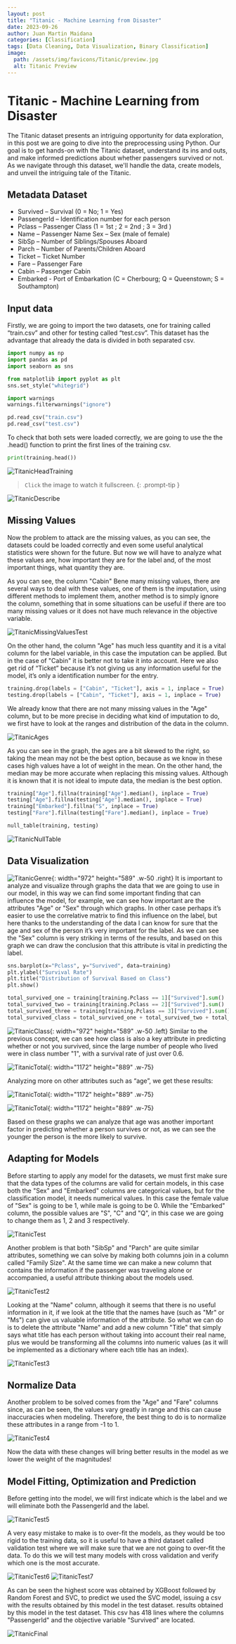 ```yaml
---
layout: post
title: "Titanic - Machine Learning from Disaster"
date: 2023-09-26
author: Juan Martin Maidana
categories: [Classification]
tags: [Data Cleaning, Data Visualization, Binary Classification]
image:
  path: /assets/img/favicons/Titanic/preview.jpg
  alt: Titanic Preview
---
```


# Titanic - Machine Learning from Disaster

The Titanic dataset presents an intriguing opportunity for data exploration, in this post we are going to dive into the preprocessing using Python. Our goal is to get hands-on with the Titanic dataset, understand its ins and outs, and make informed predictions about whether passengers survived or not. As we navigate through this dataset, we'll handle the data, create models, and unveil the intriguing tale of the Titanic.


## Metadata Dataset

- Survived – Survival (0 = No; 1 = Yes) 
- PassengerId – Identification number for each person 
- Pclass – Passenger Class (1 = 1st ;  2 = 2nd ; 3 = 3rd ) 
- Name – Passenger Name Sex – Sex (male of female) 
- SibSp – Number of Siblings/Spouses Aboard 
- Parch – Number of Parents/Children Aboard 
- Ticket – Ticket Number 
- Fare – Passenger Fare 
- Cabin – Passenger Cabin 
- Embarked - Port of Embarkation (C = Cherbourg; Q = Queenstown; S = Southampton)


## Input data

Firstly, we are going to import the two datasets, one for training called “train.csv” and other for testing called “test.csv”. This dataset has the advantage that already the data is divided in both separated csv.

```python
import numpy as np 
import pandas as pd 
import seaborn as sns

from matplotlib import pyplot as plt
sns.set_style("whitegrid")

import warnings
warnings.filterwarnings("ignore")

pd.read_csv("train.csv")
pd.read_csv("test.csv")
```


To check that both sets were loaded correctly, we are going to use the the .head() function to print the first lines of the training csv.

```python
print(training.head())
```

![TitanicHeadTraining](/assets/img/favicons/Titanic/headtitanic1.png)

>  `Click` the image to watch it fullscreen.
{: .prompt-tip }

![TitanicDescribe](/assets/img/favicons/Titanic/describe.png)

## Missing Values

Now the problem to attack are the missing values, as you can see, the datasets could be loaded correctly and even some useful analytical statistics were shown for the future. But now we will have to analyze what these values are, how important they are for the label and, of the most important things, what quantity they are.

As you can see, the column "Cabin" Bene many missing values, there are several ways to deal with these values, one of them is the imputation, using different methods to implement them, another method is to simply ignore the column, something that in some situations can be useful if there are too many missing values or it does not have much relevance in the objective variable.

![TitanicMissingValuesTest](/assets/img/favicons/Titanic/missingvalues.png)

On the other hand, the column "Age" has much less quantity and it is a vital column for the label variable, in this case the imputation can be applied. But in the case of "Cabin" it is better not to take it into account. Here we also get rid of “Ticket” because it’s not giving us any information useful for the model, it’s only a identification number for the entry.


```python
training.drop(labels = ["Cabin", "Ticket"], axis = 1, inplace = True)
testing.drop(labels = ["Cabin", "Ticket"], axis = 1, inplace = True)
```

We already know that there are not many missing values in the "Age" column, but to be more precise in deciding what kind of imputation to do, we first have to look at the ranges and distribution of the data in the column.

![TitanicAges](/assets/img/favicons/Titanic/egestitanic.png)


As you can see in the graph, the ages are a bit skewed to the right, so taking the mean may not be the best option, because as we know in these cases high values have a lot of weight in the mean. On the other hand, the median may be more accurate when replacing this missing values. Although it is known that it is not ideal to impute data, the median is the best option.

```python
training["Age"].fillna(training["Age"].median(), inplace = True)
testing["Age"].fillna(testing["Age"].median(), inplace = True) 
training["Embarked"].fillna("S", inplace = True)
testing["Fare"].fillna(testing["Fare"].median(), inplace = True)

null_table(training, testing)
```

![TitanicNullTable](/assets/img/favicons/Titanic/nulltable.png)


## Data Visualization


![TitanicGenre](/assets/img/favicons/Titanic/genre.png){: width="972" height="589" .w-50 .right}
It is important to analyze and visualize through graphs the data that we are going to use in our model, in this way we can find some important finding that can influence the model, for example, we can see how important are the attributes "Age" or "Sex" through which graphs. In other case perhaps it’s easier to use the correlative matrix to find this influence on the label, but here thanks to the understanding of the data I can know for sure that the age and sex of the person it’s very important for the label.
As we can see the "Sex" column is very striking in terms of the results, and based on this graph we can draw the conclusion that this attribute is vital in predicting the label.


```python
sns.barplot(x="Pclass", y="Survived", data=training)
plt.ylabel("Survival Rate")
plt.title("Distribution of Survival Based on Class")
plt.show()

total_survived_one = training[training.Pclass == 1]["Survived"].sum()
total_survived_two = training[training.Pclass == 2]["Survived"].sum()
total_survived_three = training[training.Pclass == 3]["Survived"].sum()
total_survived_class = total_survived_one + total_survived_two + total_survived_three
```



![TitanicClass](/assets/img/favicons/Titanic/pclass2.png){: width="972" height="589" .w-50 .left}
Similar to the previous concept, we can see how class is also a key attribute in predicting whether or not you survived, since the large number of people who lived were in class number "1", with a survival rate of just over 0.6.


![TitanicTotal](/assets/img/favicons/Titanic/total2.png){: width="1172" height="889" .w-75}


Analyzing more on other attributes such as “age”, we get these results:


![TitanicTotal](/assets/img/favicons/Titanic/sobrevive0.png){: width="1172" height="889" .w-75}


![TitanicTotal](/assets/img/favicons/Titanic/sobrevive.png){: width="1172" height="889" .w-75}

Based on these graphs we can analyze that age was another important factor in predicting whether a person survives or not, as we can see the younger the person is the more likely to survive.



## Adapting for Models


Before starting to apply any model for the datasets, we must first make sure that the data types of the columns are valid for certain models, in this case both the "Sex" and "Embarked" columns are categorical values, but for the classification model, it needs numerical values.
In this case the female value of "Sex" is going to be 1, while male is going to be 0. While the "Embarked" column, the possible values are "S", "C" and "Q", in this case we are going to change them as 1, 2 and 3 respectively.


![TitanicTest](/assets/img/favicons/Titanic/test.png)



Another problem is that both "SibSp" and "Parch" are quite similar attributes, something we can solve by making both columns join in a column called "Family Size". At the same time we can make a new column that contains the information if the passenger was traveling alone or accompanied, a useful attribute thinking about the models used.


![TitanicTest2](/assets/img/favicons/Titanic/test2.png)



Looking at the "Name" column, although it seems that there is no useful information in it, if we look at the title that the names have (such as "Mr" or "Ms") can give us valuable information of the attribute. So what we can do is to delete the attribute "Name" and add a new column "Title" that simply says what title has each person without taking into account their real name, plus we would be transforming all the columns into numeric values (as it will be implemented as a dictionary where each title has an index).


![TitanicTest3](/assets/img/favicons/Titanic/test3.png)



## Normalize Data

Another problem to be solved comes from the "Age" and "Fare" columns since, as can be seen, the values vary greatly in range and this can cause inaccuracies when modeling. Therefore, the best thing to do is to normalize these attributes in a range from -1 to 1.


![TitanicTest4](/assets/img/favicons/Titanic/test4.png)


Now the data with these changes will bring better results in the model as we lower the weight of the magnitudes!


## Model Fitting, Optimization and Prediction

Before getting into the model, we will first indicate which is the label and we will eliminate both the PassengerId and the label.

![TitanicTest5](/assets/img/favicons/Titanic/test5.png)

A very easy mistake to make is to over-fit the models, as they would be too rigid to the training data, so it is useful to have a third dataset called validation test where we will make sure that we are not going to over-fit the data. To do this we will test many models with cross validation and verify which one is the most accurate.

![TitanicTest6](/assets/img/favicons/Titanic/models.png)
![TitanicTest7](/assets/img/favicons/Titanic/models2.png)

As can be seen the highest score was obtained by XGBoost followed by Random Forest and SVC, to predict we used the SVC model, issuing a csv with the results obtained by this model in the test dataset.
results obtained by this model in the test dataset. This csv has 418 lines where the columns "PassengerId" and the objective variable "Survived" are located.


![TitanicFinal](/assets/img/favicons/Titanic/final.png)



<!-- > Hi!!! How are you
{: .prompt-tip }

```
This is a common code snippet, without syntax highlight and line number.+


x
``` -->





